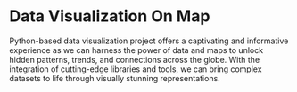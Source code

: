 # Data Visualization On Map
Python-based data visualization project offers a captivating and informative experience as we can harness the power of data and maps to unlock hidden patterns, trends, and connections across the globe. With the integration of cutting-edge libraries and tools, we can bring complex datasets to life through visually stunning representations.
